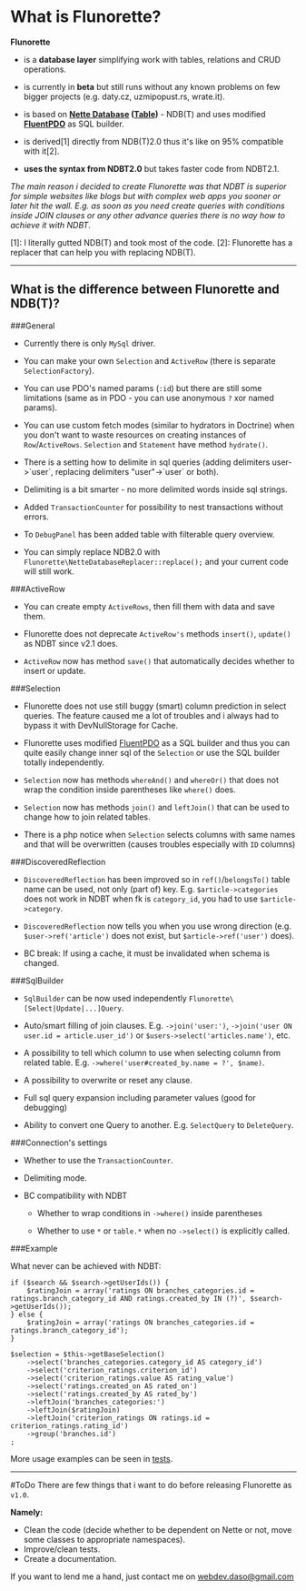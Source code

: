 What is Flunorette?
===================
**Flunorette**

- is a **database layer** simplifying work with tables, relations and CRUD operations.

- is currently in **beta** but still runs without any known problems on few bigger projects (e.g. daty.cz, uzmipopust.rs, wrate.it).

- is based on **[Nette Database](http://doc.nette.org/en/2.0/database) ([Table](http://doc.nette.org/en/2.0/database-table))** - NDB(T) and uses modified **[FluentPDO](http://fluentpdo.com)** as SQL builder.

- is derived[1] directly from NDB(T)2.0 thus it's like on 95% compatible with it[2].

- **uses the syntax from NDBT2.0** but takes faster code from NDBT2.1.

*The main reason i decided to create Flunorette was that NDBT is superior for simple websites like blogs but with complex web apps you sooner or later hit the wall. E.g. as soon as you need create queries with conditions inside JOIN clauses or any other advance queries there is no way how to achieve it with NDBT*.
  
  
  
[1]: I literally gutted NDB(T) and took most of the code.
[2]: Flunorette has a replacer that can help you with replacing NDB(T).

---

What is the difference between Flunorette and NDB(T)?
-----------------------------------------------------

###General

- Currently there is only `MySql` driver.

- You can make your own `Selection` and `ActiveRow` (there is separate `SelectionFactory`).

- You can use PDO's named params (`:id`) but there are still some limitations (same as in PDO - you can use anonymous `?` xor named params).

- You can use custom fetch modes (similar to hydrators in Doctrine) when you don't want to waste resources on creating instances of `Row`/`ActiveRows`. `Selection` and `Statement` have method `hydrate()`.

- There is a setting how to delimite in sql queries (adding delimiters user->\`user\`, replacing delimiters "user"->\`user\` or both).

- Delimiting is a bit smarter - no more delimited words inside sql strings.

- Added `TransactionCounter` for possibility to nest transactions without errors.

- To `DebugPanel` has been added table with filterable query overview.

- You can simply replace NDB2.0 with `Flunorette\NetteDatabaseReplacer::replace();` and your current code will still work.

###ActiveRow

- You can create empty `ActiveRows`, then fill them with data and save them.

- Flunorette does not deprecate `ActiveRow's` methods `insert()`, `update()` as NDBT since v2.1 does.

- `ActiveRow` now has method `save()` that automatically decides whether to insert or update.

###Selection

- Flunorette does not use still buggy (smart) column prediction in select queries. The feature caused me a lot of troubles and i always had to bypass it with DevNullStorage for Cache.

- Flunorette uses modified [FluentPDO](http://fluentpdo.com) as a SQL builder and thus you can quite easily change inner sql of the `Selection` or use the SQL builder totally independently.

- `Selection` now has methods `whereAnd()` and `whereOr()` that does not wrap the condition inside parentheses like `where()` does.

- `Selection` now has methods `join()` and `leftJoin()` that can be used to change how to join related tables.

- There is a php notice when `Selection` selects columns with same names and that will be overwritten (causes troubles especially with `ID` columns)

###DiscoveredReflection

- `DiscoveredReflection` has been improved so in `ref()`/`belongsTo()` table name can be used, not only (part of) key. E.g. `$article->categories` does not work in NDBT when fk is `category_id`, you had to use `$article->category`.

- `DiscoveredReflection` now tells you when you use wrong direction (e.g. `$user->ref('article')` does not exist, but `$article->ref('user')` does).

- BC break: If using a cache, it must be invalidated when schema is changed.

###SqlBuilder

- `SqlBuilder` can be now used independently `Flunorette\[Select|Update|...]Query`.

- Auto/smart filling of join clauses. E.g. `->join('user:')`, `->join('user ON user.id = article.user_id')` or `$users->select('articles.name')`, etc.

- A possibility to tell which column to use when selecting column from related table. E.g. `->where('user#created_by.name = ?', $name)`.

- A possibility to overwrite or reset any clause.

- Full sql query expansion including parameter values (good for debugging)

- Ability to convert one Query to another. E.g. `SelectQuery` to `DeleteQuery`.

###Connection's settings

- Whether to use the `TransactionCounter`.

- Delimiting mode.

- BC compatibility with NDBT
    - Whether to wrap conditions in `->where()` inside parentheses
    
    - Whether to use `*` or `table.*` when no `->select()` is explicitly called.

###Example

What never can be achieved with NDBT:

    if ($search && $search->getUserIds()) {
        $ratingJoin = array('ratings ON branches_categories.id = ratings.branch_category_id AND ratings.created_by IN (?)', $search->getUserIds());
    } else {
        $ratingJoin = array('ratings ON branches_categories.id = ratings.branch_category_id');
    }
    
    $selection = $this->getBaseSelection()
        ->select('branches_categories.category_id AS category_id')
        ->select('criterion_ratings.criterion_id')
        ->select('criterion_ratings.value AS rating_value')
        ->select('ratings.created_on AS rated_on')
        ->select('ratings.created_by AS rated_by')
        ->leftJoin('branches_categories:')
        ->leftJoin($ratingJoin)
        ->leftJoin('criterion_ratings ON ratings.id = criterion_ratings.rating_id')
        ->group('branches.id')
    ;
    
More usage examples can be seen in [tests](https://github.com/icaine/Flunorette/tree/master/tests).

---

#ToDo
There are few things that i want to do before releasing Flunorette as `v1.0`.

**Namely:**

- Clean the code (decide whether to be dependent on Nette or not, move some classes to appropriate namespaces).
- Improve/clean tests.
- Create a documentation.

If you want to lend me a hand, just contact me on webdev.daso@gmail.com
